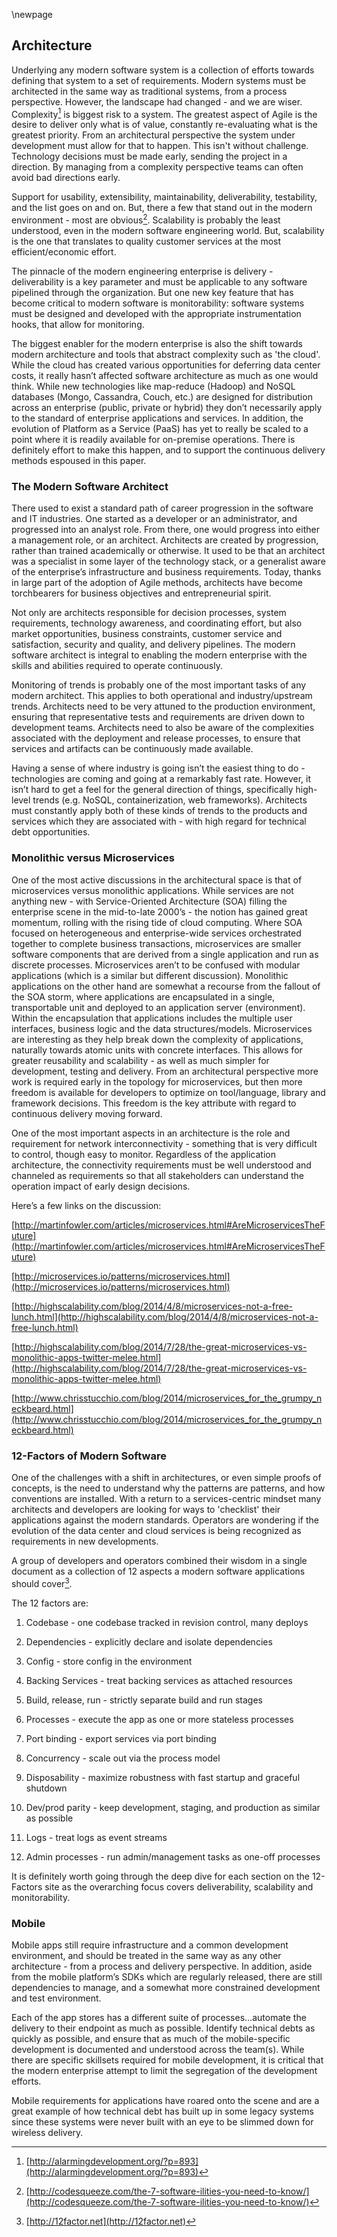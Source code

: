 \newpage

## Architecture

Underlying any modern software system is a collection of efforts towards defining that system to a set of requirements. Modern systems must be architected in the same way as traditional systems, from a process perspective.  However, the landscape had changed - and we are wiser.  Complexity[^process_architecture1] is biggest risk to a system.  The greatest aspect of Agile is the desire to deliver only what is of value, constantly re-evaluating what is the greatest priority.  From an architectural perspective the system under development must allow for that to happen.  This isn't without challenge.  Technology decisions must be made early, sending the project in a direction.  By managing from a complexity perspective teams can often avoid bad directions early.

Support for usability, extensibility, maintainability, deliverability, testability, and the list goes on and on.  But, there a few that stand out in the modern environment - most are obvious[^process_architecture2].  Scalability is probably the least understood, even in the modern software engineering world.  But, scalability is the one that translates to quality customer services at the most efficient/economic effort.  

The pinnacle of the modern engineering enterprise is delivery - deliverability is a key parameter and must be applicable to any software pipelined through the organization.  But one new key feature that has become critical to modern software is monitorability: software systems must be designed and developed with the appropriate instrumentation hooks, that allow for monitoring.

The biggest enabler for the modern enterprise is also the shift towards modern architecture and tools that abstract complexity such as 'the cloud'.  While the cloud has created various opportunities for deferring data center costs, it really hasn’t affected software architecture as much as one would think. While new technologies like map-reduce (Hadoop) and NoSQL databases (Mongo, Cassandra, Couch, etc.) are designed for distribution across an enterprise (public, private or hybrid) they don’t necessarily apply to the standard of enterprise applications and services.  In addition, the evolution of Platform as a Service (PaaS) has yet to really be scaled to a point where it is readily available for on-premise operations.  There is definitely effort to make this happen, and to support the continuous delivery methods espoused in this paper.

### The Modern Software Architect

There used to exist a standard path of career progression in the software and IT industries.  One started as a developer or an administrator, and progressed into an analyst role.  From there, one would progress into either a management role, or an architect.  Architects are created by progression, rather than trained academically or otherwise.  It used to be that an architect was a specialist in some layer of the technology stack, or a generalist aware of the enterprise’s infrastructure and business requirements.  Today, thanks in large part of the adoption of Agile methods, architects have become torchbearers for business objectives and entrepreneurial spirit.

Not only are architects responsible for decision processes, system requirements, technology awareness, and coordinating effort, but also market opportunities, business constraints, customer service and satisfaction, security and quality, and delivery pipelines.  The modern software architect is integral to enabling the modern enterprise with the skills and abilities required to operate continuously.

Monitoring of trends is probably one of the most important tasks of any modern architect.  This applies to both operational and industry/upstream trends.  Architects need to be very attuned to the production environment, ensuring that representative tests and requirements are driven down to development teams.  Architects need to also be aware of the complexities associated with the deployment and release processes, to ensure that services and artifacts can be continuously made available.

Having a sense of where industry is going isn’t the easiest thing to do - technologies are coming and going at a remarkably fast rate.  However, it isn’t hard to get a feel for the general direction of things, specifically high-level trends (e.g. NoSQL, containerization, web frameworks).  Architects must constantly apply both of these kinds of trends to the products and services which they are associated with - with high regard for technical debt opportunities.

### Monolithic versus Microservices

One of the most active discussions in the architectural space is that of microservices versus monolithic applications.  While services are not anything new - with Service-Oriented Architecture (SOA) filling the enterprise scene in the mid-to-late 2000’s - the notion has gained great momentum, rolling with the rising tide of cloud computing.  Where SOA focused on heterogeneous and enterprise-wide services orchestrated together to complete business transactions, microservices are smaller software components that are derived from a single application and run as discrete processes.  Microservices aren’t to be confused with modular applications (which is a similar but different discussion).  Monolithic applications on the other hand are somewhat a recourse from the fallout of the SOA storm, where applications are encapsulated in a single, transportable unit and deployed to an application server (environment).  Within the encapsulation that applications includes the multiple user interfaces, business logic and the data structures/models.  Microservices are interesting as they help break down the complexity of applications, naturally towards atomic units with concrete interfaces.  This allows for greater reusability and scalability - as well as much simpler for development, testing and delivery.  From an architectural perspective more work is required early in the topology for microservices, but then more freedom is available for developers to optimize on tool/language, library and framework decisions.  This freedom is the key attribute with regard to continuous delivery moving forward.

One of the most important aspects in an architecture is the role and requirement for network interconnectivity - something that is very difficult to control, though easy to monitor.  Regardless of the application architecture, the connectivity requirements must be well understood and channeled as requirements so that all stakeholders can understand the operation impact of early design decisions.

Here’s a few links on the discussion:

[http://martinfowler.com/articles/microservices.html#AreMicroservicesTheFuture](http://martinfowler.com/articles/microservices.html#AreMicroservicesTheFuture)

[http://microservices.io/patterns/microservices.html](http://microservices.io/patterns/microservices.html)

[http://highscalability.com/blog/2014/4/8/microservices-not-a-free-lunch.html](http://highscalability.com/blog/2014/4/8/microservices-not-a-free-lunch.html)

[http://highscalability.com/blog/2014/7/28/the-great-microservices-vs-monolithic-apps-twitter-melee.html](http://highscalability.com/blog/2014/7/28/the-great-microservices-vs-monolithic-apps-twitter-melee.html)

[http://www.chrisstucchio.com/blog/2014/microservices_for_the_grumpy_neckbeard.html](http://www.chrisstucchio.com/blog/2014/microservices_for_the_grumpy_neckbeard.html)

### 12-Factors of Modern Software 

One of the challenges with a shift in architectures, or even simple proofs of concepts, is the need to understand why the patterns are patterns, and how conventions are installed.  With a return to a services-centric mindset many architects and developers are looking for ways to 'checklist' their applications against the modern standards.  Operators are wondering if the evolution of the data center and cloud services is being recognized as requirements in new developments.

A group of developers and operators combined their wisdom in a single document as a collection of 12 aspects a modern software applications should cover[^process_architecture3].

The 12 factors are:

1. Codebase - one codebase tracked in revision control, many deploys

2. Dependencies - explicitly declare and isolate dependencies

3. Config - store config in the environment

4. Backing Services - treat backing services as attached resources

5. Build, release, run - strictly separate build and run stages

6. Processes - execute the app as one or more stateless processes

7. Port binding - export services via port binding

8. Concurrency - scale out via the process model

9. Disposability - maximize robustness with fast startup and graceful shutdown

10. Dev/prod parity - keep development, staging, and production as similar as possible

11. Logs - treat logs as event streams

12. Admin processes - run admin/management tasks as one-off processes

It is definitely worth going through the deep dive for each section on the 12-Factors site as the overarching focus covers deliverability, scalability and monitorability.

### Mobile

Mobile apps still require infrastructure and a common development environment, and should be treated in the same way as any other architecture - from a process and delivery perspective.  In addition, aside from the mobile platform’s SDKs which are regularly released, there are still dependencies to manage, and a somewhat more constrained development and test environment.

Each of the app stores has a different suite of processes...automate the delivery to their endpoint as much as possible.  Identify technical debts as quickly as possible, and ensure that as much of the mobile-specific development is documented and understood across the team(s).  While there are specific skillsets required for mobile development, it is critical that the modern enterprise attempt to limit the segregation of the development efforts.

Mobile requirements for applications have roared onto the scene and are a great example of how technical debt has built up in some legacy systems since these systems were never built with an eye to be slimmed down for wireless delivery. 

[^process_architecture1]:[http://alarmingdevelopment.org/?p=893](http://alarmingdevelopment.org/?p=893)
[^process_architecture2]:[http://codesqueeze.com/the-7-software-ilities-you-need-to-know/](http://codesqueeze.com/the-7-software-ilities-you-need-to-know/)
[^process_architecture3]:[http://12factor.net](http://12factor.net)
